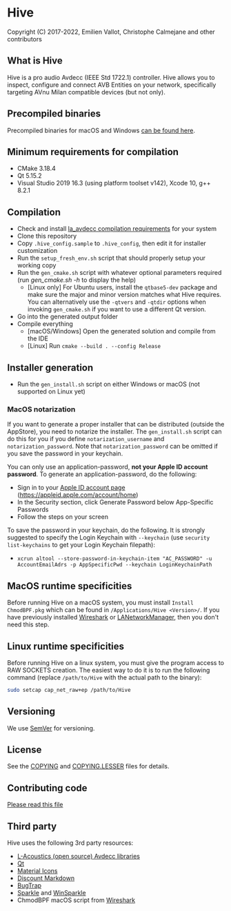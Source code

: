 # Hive

Copyright (C) 2017-2022, Emilien Vallot, Christophe Calmejane and other contributors

## What is Hive

Hive is a pro audio Avdecc (IEEE Std 1722.1) controller. Hive allows you to inspect, configure and connect AVB Entities on your network, specifically targeting AVnu Milan compatible devices (but not only).

## Precompiled binaries

Precompiled binaries for macOS and Windows [can be found here](https://github.com/christophe-calmejane/Hive/releases).

## Minimum requirements for compilation

- CMake 3.18.4
- Qt 5.15.2
- Visual Studio 2019 16.3 (using platform toolset v142), Xcode 10, g++ 8.2.1

## Compilation

- Check and install [la_avdecc compilation requirements](https://github.com/L-Acoustics/avdecc/blob/master/README.md) for your system
- Clone this repository
- Copy `.hive_config.sample` to `.hive_config`, then edit it for installer customization
- Run the `setup_fresh_env.sh` script that should properly setup your working copy
- Run the `gen_cmake.sh` script with whatever optional parameters required (run *gen_cmake.sh -h* to display the help)
  - [Linux only] For Ubuntu users, install the `qtbase5-dev` package and make sure the major and minor version matches what Hive requires. You can alternatively use the `-qtvers` and `-qtdir` options when invoking `gen_cmake.sh` if you want to use a different Qt version.
- Go into the generated output folder
- Compile everything
  - [macOS/Windows] Open the generated solution and compile from the IDE
  - [Linux] Run `cmake --build . --config Release`

## Installer generation

- Run the `gen_install.sh` script on either Windows or macOS (not supported on Linux yet)

### MacOS notarization

If you want to generate a proper installer that can be distributed (outside the AppStore), you need to notarize the installer. The `gen_install.sh` script can do this for you if you define `notarization_username` and `notarization_password`.
Note that `notarization_password` can be omitted if you save the password in your keychain.

You can only use an application-password, **not your Apple ID account password**. To generate an application-password, do the following:
- Sign in to your [Apple ID account page](https://appleid.apple.com/account/home) (https://appleid.apple.com/account/home)
- In the Security section, click Generate Password below App-Specific Passwords
- Follow the steps on your screen

To save the password in your keychain, do the following. It is strongly suggested to specify the Login Keychain with `--keychain` (use `security list-keychains` to get your Login Keychain filepath):
- `xcrun altool --store-password-in-keychain-item "AC_PASSWORD" -u AccountEmailAdrs -p AppSpecificPwd --keychain LoginKeychainPath`

## MacOS runtime specificities

Before running Hive on a macOS system, you must install `Install ChmodBPF.pkg` which can be found in `/Applications/Hive <Version>/`. If you have previously installed [Wireshark](https://www.wireshark.org) or [LANetworkManager](https://www.l-acoustics.com), then you don't need this step.

## Linux runtime specificities

Before running Hive on a linux system, you must give the program access to RAW SOCKETS creation. The easiest way to do it is to run the following command (replace `/path/to/Hive` with the actual path to the binary):
```bash
sudo setcap cap_net_raw+ep /path/to/Hive
```

## Versioning

We use [SemVer](http://semver.org/) for versioning.

## License

See the [COPYING](COPYING.txt) and [COPYING.LESSER](COPYING.LESSER.txt) files for details.

## Contributing code

[Please read this file](CONTRIBUTING.md)

## Third party

Hive uses the following 3rd party resources:
- [L-Acoustics (open source) Avdecc libraries](https://github.com/L-Acoustics/avdecc)
- [Qt](https://www.qt.io)
- [Material Icons](https://material.io/icons/)
- [Discount Markdown](http://www.pell.portland.or.us/~orc/Code/markdown/)
- [BugTrap](https://github.com/bchavez/BugTrap)
- [Sparkle](https://sparkle-project.org) and [WinSparkle](https://github.com/vslavik/winsparkle)
- ChmodBPF macOS script from [Wireshark](https://www.wireshark.org)
